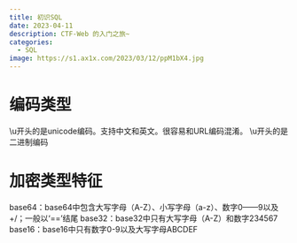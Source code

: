 ```yaml
---
title: 初识SQL
date: 2023-04-11
description: CTF-Web 的入门之旅~
categories: 
  - SQL
image: https://s1.ax1x.com/2023/03/12/ppM1bX4.jpg
---
```




# 编码类型
\u开头的是unicode编码。支持中文和英文。很容易和URL编码混淆。
\u开头的是二进制编码

# 加密类型特征
base64：base64中包含大写字母（A-Z）、小写字母（a-z）、数字0——9以及+/；一般以‘==’结尾
base32：base32中只有大写字母（A-Z）和数字234567
base16：base16中只有数字0-9以及大写字母ABCDEF
